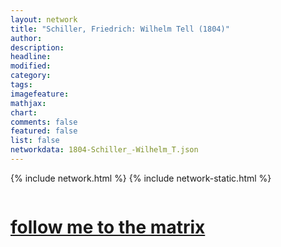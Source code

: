 ```yaml
---
layout: network
title: "Schiller, Friedrich: Wilhelm Tell (1804)"
author:
description:
headline:
modified:
category:
tags: 
imagefeature: 
mathjax: 
chart: 
comments: false
featured: false
list: false
networkdata: 1804-Schiller_-Wilhelm_T.json
---
```

{% include network.html %}
{% include network-static.html %}
<div class="row">
  <div class="small-5 small-centered columns"><a href="/matrix452"><h1>follow me to the matrix</h1></a>
</div>
</div>
